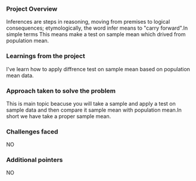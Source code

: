 ### Project Overview

 Inferences are steps in reasoning, moving from premises to logical consequences; etymologically, the word infer means to "carry forward".In simple terms This means make a test on sample mean which drived from population mean.


### Learnings from the project

 I've learn how to apply diffrence test on sample mean based on population mean data.



### Approach taken to solve the problem

 This is main topic beacuse you will take a sample and apply a test on sample data and then compare it sample mean with population mean.In short we have take a proper sample mean.


### Challenges faced

 NO


### Additional pointers

 NO


